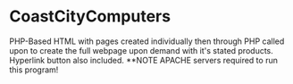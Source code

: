 # CoastCityComputers
PHP-Based HTML with pages created individually then through PHP called upon to create the full webpage upon demand with it's stated products. Hyperlink button also included. **NOTE APACHE servers required to run this program!

